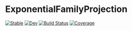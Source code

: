 # ExponentialFamilyProjection

[![Stable](https://img.shields.io/badge/docs-stable-blue.svg)](https://lazydynamics.github.io/ExponentialFamilyProjection.jl/stable/)
[![Dev](https://img.shields.io/badge/docs-dev-blue.svg)](https://lazydynamics.github.io/ExponentialFamilyProjection.jl/dev/)
[![Build Status](https://github.com/lazydynamics/ExponentialFamilyProjection.jl/actions/workflows/CI.yml/badge.svg?branch=main)](https://github.com/lazydynamics/ExponentialFamilyProjection.jl/actions/workflows/CI.yml?query=branch%3Amain)
[![Coverage](https://codecov.io/gh/lazydynamics/ExponentialFamilyProjection.jl/branch/main/graph/badge.svg)](https://codecov.io/gh/lazydynamics/ExponentialFamilyProjection.jl)
